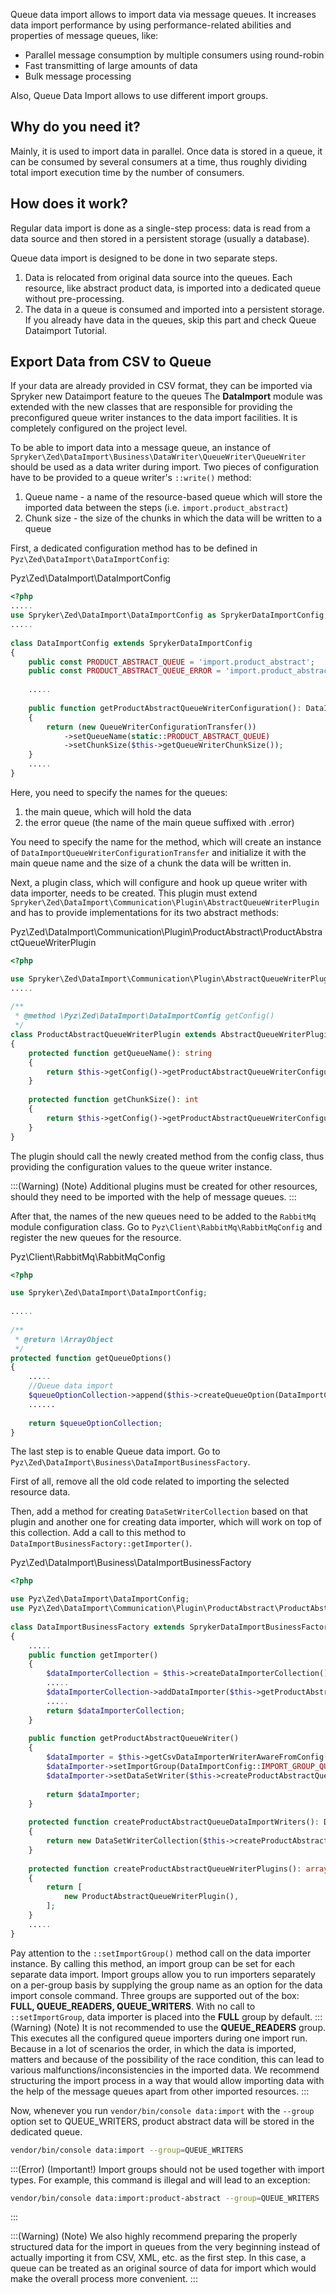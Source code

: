 Queue data import allows to import data via message queues. It increases data import performance by using performance-related abilities and properties of message queues, like:

* Parallel message consumption by multiple consumers using round-robin
* Fast transmitting of large amounts of data
* Bulk message processing

Also, Queue Data Import allows to use different import groups.

## Why do you need it?
Mainly, it is used to import data in parallel. Once data is stored in a queue, it can be consumed by several consumers at a time, thus roughly dividing total import execution time by the number of consumers.

## How does it work?
Regular data import is done as a single-step process: data is read from a data source and then stored in a persistent storage (usually a database).

Queue data import is designed to be done in two separate steps.

1. Data is relocated from original data source into the queues. Each resource, like abstract product data, is imported into a dedicated queue without pre-processing.
2. The data in a queue is consumed and imported into a persistent storage. If you already have data in the queues, skip this part and check Queue Dataimport Tutorial. 


## Export Data from CSV to Queue 
If your data are already provided in CSV format, they can be imported via Spryker new Dataimport feature to the queues
The **DataImport** module was extended with the new classes that are responsible for providing the preconfigured queue writer instances to the data import facilities. It is completely configured on the project level.

To be able to import data into a message queue, an instance of `Spryker\Zed\DataImport\Business\DataWriter\QueueWriter\QueueWriter` should be used as a data writer during import. Two pieces of configuration have to be provided to a queue writer's `::write()` method:

1. Queue name - a name of the resource-based queue which will store the imported data between the steps (i.e. `import.product_abstract`)
2. Chunk size - the size of the chunks in which the data will be written to a queue

First, a dedicated configuration method has to be defined in `Pyz\Zed\DataImport\DataImportConfig`:

Pyz\Zed\DataImport\DataImportConfig

```php
<?php
.....
use Spryker\Zed\DataImport\DataImportConfig as SprykerDataImportConfig;
.....
 
class DataImportConfig extends SprykerDataImportConfig
{
    public const PRODUCT_ABSTRACT_QUEUE = 'import.product_abstract';
    public const PRODUCT_ABSTRACT_QUEUE_ERROR = 'import.product_abstract.error';
 
    .....
 
    public function getProductAbstractQueueWriterConfiguration(): DataImporterQueueWriterConfigurationTransfer
    {
        return (new QueueWriterConfigurationTransfer())
            ->setQueueName(static::PRODUCT_ABSTRACT_QUEUE)
            ->setChunkSize($this->getQueueWriterChunkSize());
    }
    .....
}
```

Here, you need to specify the names for the queues:

1. the main queue, which will hold the data
1. the error queue (the name of the main queue suffixed with .error)

You need to specify the name for the method, which will create an instance of `DataImportQueueWriterConfigurationTransfer` and initialize it with the main queue name and the size of a chunk the data will be written in.

Next, a plugin class, which will configure and hook up queue writer with data importer, needs to be created. This plugin must extend `Spryker\Zed\DataImport\Communication\Plugin\AbstractQueueWriterPlugin` and has to provide implementations for its two abstract methods:

Pyz\Zed\DataImport\Communication\Plugin\ProductAbstract\ProductAbstractQueueWriterPlugin

```php
<?php

use Spryker\Zed\DataImport\Communication\Plugin\AbstractQueueWriterPlugin;
.....
 
/**
 * @method \Pyz\Zed\DataImport\DataImportConfig getConfig()
 */
class ProductAbstractQueueWriterPlugin extends AbstractQueueWriterPlugin
{
    protected function getQueueName(): string
    {
        return $this->getConfig()->getProductAbstractQueueWriterConfiguration()->getQueueName();
    }
 
    protected function getChunkSize(): int
    {
        return $this->getConfig()->getProductAbstractQueueWriterConfiguration()->getChunkSize();
    }
}
```

The plugin should call the newly created method from the config class, thus providing the configuration values to the queue writer instance.

:::(Warning) (Note)
Additional plugins must be created for other resources, should they need to be imported with the help of message queues.
:::

After that, the names of the new queues need to be added to the `RabbitMq` module configuration class. Go to `Pyz\Client\RabbitMq\RabbitMqConfig` and register the new queues for the resource.

Pyz\Client\RabbitMq\RabbitMqConfig

```php
<?php

use Spryker\Zed\DataImport\DataImportConfig;
  
.....
  
/**
 * @return \ArrayObject
 */
protected function getQueueOptions()
{
    .....
    //Queue data import
    $queueOptionCollection->append($this->createQueueOption(DataImportConfig::PRODUCT_ABSTRACT_QUEUE, DataImportConfig::PRODUCT_ABSTRACT_QUEUE_ERROR));
    ......
  
    return $queueOptionCollection;
}
```

The last step is to enable Queue data import. Go to `Pyz\Zed\DataImport\Business\DataImportBusinessFactory`.

First of all, remove all the old code related to importing the selected resource data.

Then, add a method for creating `DataSetWriterCollection` based on that plugin and another one for creating data importer, which will work on top of this collection. Add a call to this method to `DataImportBusinessFactory::getImporter()`.

Pyz\Zed\DataImport\Business\DataImportBusinessFactory

```php
<?php

use Pyz\Zed\DataImport\DataImportConfig;
use Pyz\Zed\DataImport\Communication\Plugin\ProductAbstract\ProductAbstractQueueWriterPlugin;
  
class DataImportBusinessFactory extends SprykerDataImportBusinessFactory
{
    .....
    public function getImporter()
    {
        $dataImporterCollection = $this->createDataImporterCollection();
        .....
        $dataImporterCollection->addDataImporter($this->getProductAbstractQueueWriter());
        .....
        return $dataImporterCollection;
    }
  
    public function getProductAbstractQueueWriter()
    {
        $dataImporter = $this->getCsvDataImporterWriterAwareFromConfig($this->getConfig()->getProductAbstractDataImporterConfiguration());
        $dataImporter->setImportGroup(DataImportConfig::IMPORT_GROUP_QUEUE_WRITERS);
        $dataImporter->setDataSetWriter($this->createProductAbstractQueueDataImportWriters());
  
        return $dataImporter;
    }
  
    protected function createProductAbstractQueueDataImportWriters(): DataSetWriterInterface
    {
        return new DataSetWriterCollection($this->createProductAbstractQueueWriterPlugins());
    }
  
    protected function createProductAbstractQueueWriterPlugins(): array
    {
        return [
            new ProductAbstractQueueWriterPlugin(),
        ];
    }
    .....
}
```

Pay attention to the `::setImportGroup()` method call on the data importer instance. By calling this method, an import group can be set for each separate data import. Import groups allow you to run importers separately on a per-group basis by supplying the group name as an option for the data import console command. Three groups are supported out of the box: **FULL, QUEUE_READERS, QUEUE_WRITERS**. With no call to `::setImportGroup`, data importer is placed into the **FULL** group by default.
:::(Warning) (Note)
It is not recommended to use the **QUEUE_READERS** group. This executes all the configured queue importers during one import run. Because in a lot of scenarios the order, in which the data is imported, matters and because of the possibility of the race condition, this can lead to various malfunctions/inconsistencies in the imported data. We recommend structuring the import process in a way that would allow importing data with the help of the message queues apart from other imported resources.
:::

Now, whenever you run `vendor/bin/console data:import` with the `--group` option set to QUEUE_WRITERS, product abstract data will be stored in the dedicated queue.

```bash
vendor/bin/console data:import --group=QUEUE_WRITERS
```
:::(Error) (Important!)
Import groups should not be used together with import types. For example, this command is illegal and will lead to an exception:
```bash
vendor/bin/console data:import:product-abstract --group=QUEUE_WRITERS
```
:::

:::(Warning) (Note)
We also highly recommend preparing the properly structured data for the import in queues from the very beginning instead of actually importing it from CSV, XML, etc. as the first step. In this case, a queue can be treated as an original source of data for import which would make the overall process more convenient. 
:::
